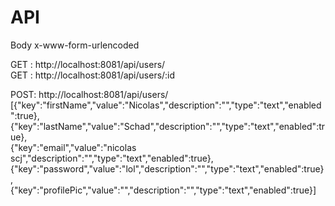 # API
Body x-www-form-urlencoded

GET : http://localhost:8081/api/users/ \
GET : http://localhost:8081/api/users/:id

POST: http://localhost:8081/api/users/ \
[{"key":"firstName","value":"Nicolas","description":"","type":"text","enabled":true}, \
{"key":"lastName","value":"Schad","description":"","type":"text","enabled":true}, \
{"key":"email","value":"nicolas scj","description":"","type":"text","enabled":true}, \
{"key":"password","value":"lol","description":"","type":"text","enabled":true}, \
{"key":"profilePic","value":"","description":"","type":"text","enabled":true}]
